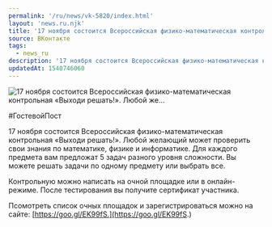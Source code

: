 ```yaml
---
permalink: '/ru/news/vk-5820/index.html'
layout: 'news.ru.njk'
title: '17 ноября состоится Всероссийская физико-математическая контрольная «Выходи решать!». Любой же'
source: ВКонтакте
tags:
  - news_ru
description: '17 ноября состоится Всероссийская физико-математическая контрольная «Выходи решать!». Любой же…'
updatedAt: 1540746060
---
```

![17 ноября состоится Всероссийская физико-математическая контрольная «Выходи решать!». Любой же…](https://sun9-57.userapi.com/impf/c850424/v850424932/31cd5/s4AvkZfjnn4.jpg?size=900x600&quality=96&proxy=1&sign=1e63380e29918cb2eaea9029305a090e&c_uniq_tag=VSQ8n47uhaOoh2jgVrEEukA9v5oKEQiFa1ubfEMylmo&type=album)

#ГостевойПост

17 ноября состоится Всероссийская физико-математическая контрольная «Выходи решать!». Любой желающий может проверить свои знания по математике, физике и информатике. Для каждого предмета вам предложат 5 задач разного уровня сложности. Вы можете решать задачи по одному предмету или выбрать все.

Контрольную можно написать на очной площадке или в онлайн-режиме. После тестирования вы получите сертификат участника.

Псомотреть список очных площадок и зарегистрироваться можно на сайте: [https://goo.gl/EK99fS.](https://goo.gl/EK99fS.)
